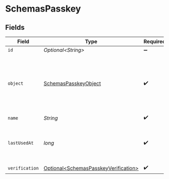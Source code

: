 # SchemasPasskey


## Fields

| Field                                                                                          | Type                                                                                           | Required                                                                                       | Description                                                                                    |
| ---------------------------------------------------------------------------------------------- | ---------------------------------------------------------------------------------------------- | ---------------------------------------------------------------------------------------------- | ---------------------------------------------------------------------------------------------- |
| `id`                                                                                           | *Optional\<String>*                                                                            | :heavy_minus_sign:                                                                             | N/A                                                                                            |
| `object`                                                                                       | [SchemasPasskeyObject](../../models/components/SchemasPasskeyObject.md)                        | :heavy_check_mark:                                                                             | String representing the object's type. Objects of the same type share the same value.<br/>     |
| `name`                                                                                         | *String*                                                                                       | :heavy_check_mark:                                                                             | N/A                                                                                            |
| `lastUsedAt`                                                                                   | *long*                                                                                         | :heavy_check_mark:                                                                             | Unix timestamp of when the passkey was last used.<br/>                                         |
| `verification`                                                                                 | [Optional\<SchemasPasskeyVerification>](../../models/components/SchemasPasskeyVerification.md) | :heavy_check_mark:                                                                             | N/A                                                                                            |